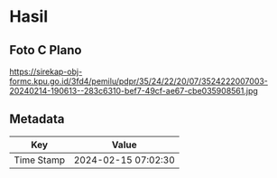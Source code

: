 # Hasil

## Foto C Plano

https://sirekap-obj-formc.kpu.go.id/3fd4/pemilu/pdpr/35/24/22/20/07/3524222007003-20240214-190613--283c6310-bef7-49cf-ae67-cbe035908561.jpg


## Metadata

| Key        | Value               |
| ---------- | ------------------- |
| Time Stamp | 2024-02-15 07:02:30 |



